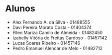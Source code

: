 # Alunos

* Alex Fernando A. da Silva - 01488555
* Davi Pereira Morato Costa - 01404374
* Ellen Mariza Camilo de Almeida - 01482450
* Izabelly Vitória de Freitas Cardoso - 01457142
* Lucas Soares Ribeiro - 01457146
* Pedro Emanuel Alencar de Melo - 01482712
